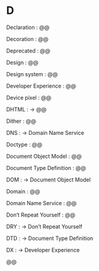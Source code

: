 # D

Declaration
: @@

Decoration
: @@

Deprecated
: @@

Design
: @@

Design system
: @@

Developer Experience
: @@

Device pixel
: @@

DHTML
: → @@

Dither
: @@

DNS
: → Domain Name Service

Doctype
: @@

Document Object Model
: @@

Document Type Definition
: @@

DOM
: → Document Object Model

Domain
: @@

Domain Name Service
: @@

Don’t Repeat Yourself
: @@

DRY
: → Don’t Repeat Yourself

DTD
: → Document Type Definition

DX
: → Developer Experience

@@